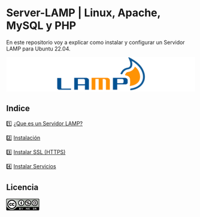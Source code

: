 # Server-LAMP | Linux, Apache, MySQL y PHP
En este repositorio voy a explicar como instalar y configurar un Servidor LAMP para Ubuntu 22.04.

![LAMP](https://github.com/kikeloppez/Server-LAMP/blob/main/contenido/lamp.png)

## Indice
:one: [¿Que es un Servidor LAMP?](https://github.com/kikeloppez/Server-LAMP/blob/main/contenido/uno.md)

:two: [Instalación](https://github.com/kikeloppez/Server-LAMP/blob/main/contenido/dos.md)

:three: [Instalar SSL (HTTPS)](https://github.com/kikeloppez/Server-LAMP/blob/main/contenido/tres.md)

:four: [Instalar Servicios](https://github.com/kikeloppez/Server-LAMP/blob/main/contenido/cuatro.md)

## Licencia
![LICENCIA](https://github.com/kikelopser/tarea-chocolatey/blob/main/Imagenes/licencia.png)
